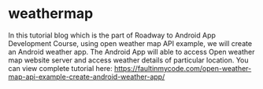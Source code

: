 # weathermap
In this tutorial blog which is the part of Roadway to Android App Development Course, using open weather map API example, we will create an Android weather app. The Android App will able to access Open weather map website server and access weather details of particular location. You can view complete tutorial here: https://faultinmycode.com/open-weather-map-api-example-create-android-weather-app/
